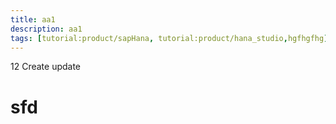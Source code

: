 ```yaml
---
title: aa1
description: aa1
tags: [tutorial:product/sapHana, tutorial:product/hana_studio,hgfhgfhg]
---
```

12
Create
update
# sfd
